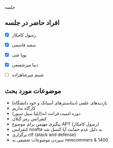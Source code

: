 جلسه
## افراد حاضر در جلسه
- [x] رسول کامکار
- [x] سعید قاسمی
- [x] پویا غنی
- [x] دیبا میرشفیعی
- [ ] شبنم میرشاهزاده


## موضوعات مورد بحث
* بازدیدهای علمی (دیتاسنترهای آسیاتک و خود دانشگاه)
* کارگاه نداریم 
* دوره امنیت فرانت اند(ایلیا سیل سپور)
* کنفرانس رمز گیلان
* پیگیری مهیمن برای موضوع APT (رسول کامکار)
* کنفرانس noafta به دلیل عدم حمایت آپا کنسل شد
* برگزاری ctf (atack and defense)
* سپردن موضوعات تحقیقی به newcommers & 1400
